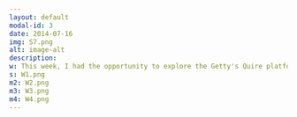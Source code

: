 ```yaml
---
layout: default
modal-id: 3
date: 2014-07-16
img: S7.png
alt: image-alt
description: 
w: This week, I had the opportunity to explore the Getty's Quire platform and utilize its features to publish my own publication in various formats. My goal was to delve into the capabilities of the platform and understand what it has to offer. Although the Getty's Quire platform presented some complexities, I persisted in my efforts to create a PDF version, convert my publication into a downloadable e-book, and publish my content online. Despite encountering challenges along the way, such as navigating through the platform's intricate features and tools, I remained determined to achieve my publishing goals. Moreover, I discovered that Getty's Quire platform has been trusted by real-life museums for their exhibition catalogues, further highlighting its credibility and potential. The fact that renowned museums have chosen this platform for their catalogues is a testament to its reliability and effectiveness in the field of museum publications. Here is an example https://www.getty.edu/publications/cultural-heritage-mass-atrocities/ . Moving forward, I am want to dedicate more time and effort to further explore the Getty's Quire platform in the upcoming weeks.
s: W1.png
m2: W2.png
m3: W3.png
m4: W4.png
---
```




